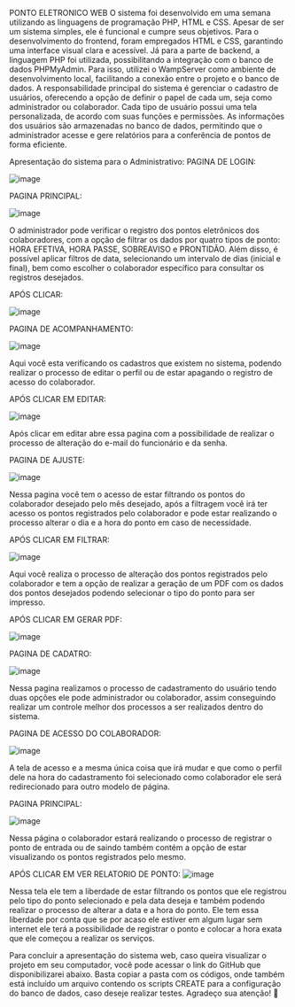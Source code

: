PONTO ELETRONICO WEB
   O sistema foi desenvolvido em uma semana utilizando as linguagens de programação PHP, HTML e CSS. Apesar de ser um sistema simples, ele é funcional e cumpre seus objetivos. Para o desenvolvimento do frontend, foram empregados HTML e CSS, garantindo uma interface visual clara e acessível. Já para a parte de backend, a linguagem PHP foi utilizada, possibilitando a integração com o banco de dados PHPMyAdmin. Para isso, utilizei o WampServer como ambiente de desenvolvimento local, facilitando a conexão entre o projeto e o banco de dados.
  A responsabilidade principal do sistema é gerenciar o cadastro de usuários, oferecendo a opção de definir o papel de cada um, seja como administrador ou colaborador. Cada tipo de usuário possui uma tela personalizada, de acordo com suas funções e permissões. As informações dos usuários são armazenadas no banco de dados, permitindo que o administrador acesse e gere relatórios para a conferência de pontos de forma eficiente.  

Apresentação do sistema para o Administrativo:
PAGINA DE LOGIN:

 ![image](https://github.com/user-attachments/assets/c36b3774-fb6c-4ea2-9267-e70bcebff368)


PAGINA PRINCIPAL:

![image](https://github.com/user-attachments/assets/75e6b6c6-d77e-4057-9273-1f90712d0aff)
 
O administrador pode verificar o registro dos pontos eletrônicos dos colaboradores, com a opção de filtrar os dados por quatro tipos de ponto: HORA EFETIVA, HORA PASSE, SOBREAVISO e PRONTIDÃO. Além disso, é possível aplicar filtros de data, selecionando um intervalo de dias (inicial e final), bem como escolher o colaborador específico para consultar os registros desejados.

APÓS CLICAR:

![image](https://github.com/user-attachments/assets/b107a0e2-db4e-4e82-b6ed-4a7fca0deda6)

 
PAGINA DE ACOMPANHAMENTO:

![image](https://github.com/user-attachments/assets/09740467-ffe3-4a01-a06c-bfb4c1e0f89a)
 
Aqui você esta verificando os cadastros que existem no sistema, podendo realizar o processo de editar o perfil ou de estar apagando o registro de acesso do colaborador. 

APÓS CLICAR EM EDITAR: 

![image](https://github.com/user-attachments/assets/587033ee-f1fd-4245-922f-e2ef325f9ca2)
 
 Após clicar em editar abre essa pagina com a possibilidade de realizar o processo de alteração do e-mail do funcionário e da senha.


PAGINA DE AJUSTE:

![image](https://github.com/user-attachments/assets/b04981c0-2b7f-47e4-b7fe-3b39649dcb2f)

  Nessa pagina você tem o acesso de estar filtrando os pontos do colaborador desejado pelo mês desejado, após a filtragem você irá ter acesso os pontos registrados pelo colaborador e pode estar realizando o processo alterar o dia e a hora do ponto em caso de necessidade. 


APÓS CLICAR EM FILTRAR: 

![image](https://github.com/user-attachments/assets/a7b74495-0309-43dd-b54f-9ddc63ec0b9d)

 Aqui você realiza o processo de alteração dos pontos registrados pelo colaborador e tem a opção de realizar a geração de um PDF com os dados dos pontos desejados podendo selecionar o tipo do ponto para ser impresso.

APÓS CLICAR EM GERAR PDF:

![image](https://github.com/user-attachments/assets/8537ed51-217d-4c06-a58d-cb665eb2a811)

PAGINA DE CADATRO: 

![image](https://github.com/user-attachments/assets/6c197f4c-0b3f-44ca-ad4d-34eb565346c6)

  Nessa pagina realizamos o processo de cadastramento do usuário tendo duas opções ele pode administrador ou colaborador, assim conseguindo realizar um controle melhor dos processos a ser realizados dentro do sistema. 


PAGINA DE ACESSO DO COLABORADOR:

![image](https://github.com/user-attachments/assets/4caa54df-d39d-4f5e-a8e2-baca85b36f74)

 A tela de acesso e a mesma única coisa que irá mudar e que como o perfil dele na hora do cadastramento foi selecionado como colaborador ele será redirecionado para outro modelo de página.

PAGINA PRINCIPAL:

![image](https://github.com/user-attachments/assets/74fc7b11-5ed6-4f81-8b6f-4475019d7366)
 
 Nessa página o colaborador estará realizando o processo de registrar o ponto de entrada ou de saindo também contém a opção de estar visualizando os pontos registrados pelo mesmo.

APÓS CLICAR EM VER RELATORIO DE PONTO: 
![image](https://github.com/user-attachments/assets/fbf99ce3-78d6-4878-8434-7c7ce9571e7b)

  Nessa tela ele tem a liberdade de estar filtrando os pontos que ele registrou pelo tipo do ponto selecionado e pela data deseja e também podendo realizar o processo de alterar a data e a hora do ponto. Ele tem essa liberdade por conta que se por acaso ele estiver em algum lugar sem internet ele terá a possibilidade de registrar o ponto e colocar a hora exata que ele começou a realizar os serviços.

Para concluir a apresentação do sistema web, caso queira visualizar o projeto em seu computador, você pode acessar o link do GitHub que disponibilizarei abaixo. Basta copiar a pasta com os códigos, onde também está incluído um arquivo contendo os scripts CREATE para a configuração do banco de dados, caso deseje realizar testes.
Agradeço sua atenção! 🚀




